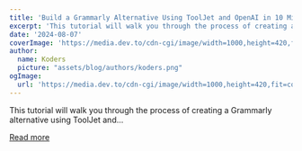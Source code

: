 ```yaml
---
title: 'Build a Grammarly Alternative Using ToolJet and OpenAI in 10 Minutes📝'
excerpt: 'This tutorial will walk you through the process of creating a Grammarly alternative using ToolJet and...'
date: '2024-08-07'
coverImage: 'https://media.dev.to/cdn-cgi/image/width=1000,height=420,fit=cover,gravity=auto,format=auto/https%3A%2F%2Fdev-to-uploads.s3.amazonaws.com%2Fuploads%2Farticles%2Fc6s50ox3d604cjodpdrm.png'
author:
  name: Koders
  picture: "assets/blog/authors/koders.png"
ogImage:
  url: 'https://media.dev.to/cdn-cgi/image/width=1000,height=420,fit=cover,gravity=auto,format=auto/https%3A%2F%2Fdev-to-uploads.s3.amazonaws.com%2Fuploads%2Farticles%2Fc6s50ox3d604cjodpdrm.png'
---
```


This tutorial will walk you through the process of creating a Grammarly alternative using ToolJet and...

[Read more](https://dev.to/tooljet/build-a-grammarly-alternative-using-tooljet-and-openai-in-10-minutes-ai9)
